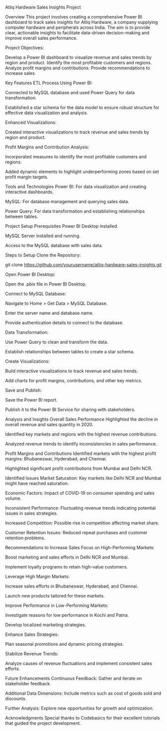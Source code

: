 Atliq Hardware Sales Insights Project

Overview
This project involves creating a comprehensive Power BI dashboard to track sales insights for Atliq Hardware, a company supplying computer hardware and peripherals across India. The aim is to provide clear, actionable insights to facilitate data-driven decision-making and improve overall sales performance.

Project Objectives:

Develop a Power BI dashboard to visualize revenue and sales trends by region and product.
Identify the most profitable customers and regions.
Analyze profit margins and contributions.
Provide recommendations to increase sales.

Key Features
ETL Process Using Power BI:

Connected to MySQL database and used Power Query for data transformation.

Established a star schema for the data model to ensure robust structure for effective data visualization and analysis.

Enhanced Visualizations:

Created interactive visualizations to track revenue and sales trends by region and product.

Profit Margins and Contribution Analysis:

Incorporated measures to identify the most profitable customers and regions.

Added dynamic elements to highlight underperforming zones based on set profit margin targets.

Tools and Technologies
Power BI: For data visualization and creating interactive dashboards.

MySQL: For database management and querying sales data.

Power Query: For data transformation and establishing relationships between tables.

Project Setup
Prerequisites
Power BI Desktop installed.

MySQL Server installed and running.

Access to the MySQL database with sales data.

Steps to Setup
Clone the Repository:

git clone https://github.com/yourusername/atliq-hardware-sales-insights.git

Open Power BI Desktop:

Open the .pbix file in Power BI Desktop.

Connect to MySQL Database:

Navigate to Home > Get Data > MySQL Database.

Enter the server name and database name.

Provide authentication details to connect to the database.

Data Transformation:

Use Power Query to clean and transform the data.

Establish relationships between tables to create a star schema.

Create Visualizations:

Build interactive visualizations to track revenue and sales trends.

Add charts for profit margins, contributions, and other key metrics.

Save and Publish:

Save the Power BI report.

Publish it to the Power BI Service for sharing with stakeholders.

Analysis and Insights
Overall Sales Performance
Highlighted the decline in overall revenue and sales quantity in 2020.

Identified key markets and regions with the highest revenue contributions.

Analyzed revenue trends to identify inconsistencies in sales performance.

Profit Margins and Contributions
Identified markets with the highest profit margins: Bhubaneswar, Hyderabad, and Chennai.

Highlighted significant profit contributions from Mumbai and Delhi NCR.

Identified Issues
Market Saturation: Key markets like Delhi NCR and Mumbai might have reached saturation.

Economic Factors: Impact of COVID-19 on consumer spending and sales volume.

Inconsistent Performance: Fluctuating revenue trends indicating potential issues in sales strategies.

Increased Competition: Possible rise in competition affecting market share.

Customer Retention Issues: Reduced repeat purchases and customer retention problems.

Recommendations to Increase Sales
Focus on High-Performing Markets:

Boost marketing and sales efforts in Delhi NCR and Mumbai.

Implement loyalty programs to retain high-value customers.

Leverage High Margin Markets:

Increase sales efforts in Bhubaneswar, Hyderabad, and Chennai.

Launch new products tailored for these markets.

Improve Performance in Low-Performing Markets:

Investigate reasons for low performance in Kochi and Patna.

Develop localized marketing strategies.

Enhance Sales Strategies:

Plan seasonal promotions and dynamic pricing strategies.

Stabilize Revenue Trends:

Analyze causes of revenue fluctuations and implement consistent sales efforts.

Future Enhancements
Continuous Feedback: Gather and iterate on stakeholder feedback.

Additional Data Dimensions: Include metrics such as cost of goods sold and discounts.

Further Analysis: Explore new opportunities for growth and optimization.

Acknowledgments
Special thanks to Codebasics for their excellent tutorials that guided the project development.
